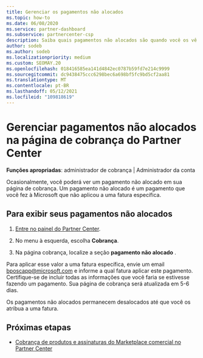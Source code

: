 ```yaml
---
title: Gerenciar os pagamentos não alocados
ms.topic: how-to
ms.date: 06/08/2020
ms.service: partner-dashboard
ms.subservice: partnercenter-csp
description: Saiba quais pagamentos não alocados são quando você os vê em sua página de cobrança do Partner Center. Saiba também como aplicá-las a suas notas fiscais.
author: sodeb
ms.author: sodeb
ms.localizationpriority: medium
ms.custom: SEOMAY.20
ms.openlocfilehash: 018416585ea141d4842ec0787b59fd7e214c9999
ms.sourcegitcommit: dc9438475ccc6298bec6a698bf5fc9bd5cf2aa81
ms.translationtype: MT
ms.contentlocale: pt-BR
ms.lasthandoff: 05/12/2021
ms.locfileid: "109818619"
---
```

# <a name="manage-unallocated-payments-on-your-partner-center-billing-page"></a>Gerenciar pagamentos não alocados na página de cobrança do Partner Center

**Funções apropriadas**: administrador de cobrança | Administrador da conta

Ocasionalmente, você poderá ver um pagamento não alocado em sua página de cobrança. Um pagamento não alocado é um pagamento que você fez à Microsoft que não aplicou a uma fatura específica.

## <a name="to-view-your-unallocated-payments"></a>Para exibir seus pagamentos não alocados

1. [Entre no painel do Partner Center](https://partner.microsoft.com/dashboard/home).

2. No menu à esquerda, escolha **Cobrança**.

3. Na página cobrança, localize a seção **pagamento não alocado** . 

Para aplicar esse valor a uma fatura específica, envie um email bposcapp@microsoft.com e informe a qual fatura aplicar este pagamento. Certifique-se de incluir todas as informações que você faria se estivesse fazendo um pagamento. Sua página de cobrança será atualizada em 5-6 dias. 

Os pagamentos não alocados permanecem desalocados até que você os atribua a uma fatura. 

## <a name="next-steps"></a>Próximas etapas

- [Cobrança de produtos e assinaturas do Marketplace comercial no Partner Center](csp-commercial-marketplace-billing.md)